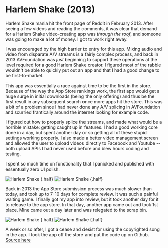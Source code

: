 # Harlem Shake (2013)

Harlem Shake mania hit the front page of Reddit in February 2013.  After seeing a few
videos and reading the comments, it was clear that demand for a Harlem Shake video-creating app
was *through the roof*, and someone was going to make a lot of money.
I got to work right away.

I was encouraged by the high barrier to entry for this app.  Mixing audio and video from disparate
A/V streams is a fairly complex process, and back in 2013 AVFoundation was *just* beginning
to support these operations at the level required for a good Harlem Shake creator.
I figured most of the rabble wouldn't be able to quickly put out an app and that I had a good change to be first-to-market.

This app was essentially a race against time to be the first in the store.  Because of the way
the App Store rankings work, the first app would get a huge surge in initial downloads (being the
only offering) and thus be the first result in any subsequent search once more apps hit the store.
This was a bit of a problem since I had never
done any A/V splicing in AVFoundation and scurried frantically around the internet looking for example
code.  

I figured out how to properly splice the streams, and made what would be a horrible 
mistake: getting caught up in features.  I had a good working core done in a day, but spent another
day or so getting all of these stupid settings working properly. I also made a better
video management screen and allowed the user to upload videos directly to Facebook and Youtube -- both
upload APIs I had never used before and blew hours coding and testing.

I spent so much time on functionality that I panicked and published with essentually zero UI polish.

![Harlem Shake](/img/pg/harlem/harlem2.png) {.half} 
![Harlem Shake](/img/pg/harlem/harlem3.png) {.half}

Back in 2013 the App Store submission process was much slower than today, and took up to 7-10 days
for complete review.  It was such a painful waiting game.  I finally got my app into review, but it took
another day for it to release to the app store.  In that day, another app came out and took 1st place.
Mine came out a day later and was relegated to the scrap bin.

![Harlem Shake](/img/pg/harlem/harlem4.png) {.half}
![Harlem Shake](/img/pg/harlem/harlem1.png) {.half}

A week or so after, I got a cease and desist for using the copyrighted song in the app.  I took the app
off the store and put the code up on Github.  [Source here](https://github.com/jmfieldman/Harlem-Shake)
